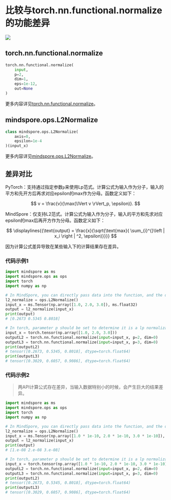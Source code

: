 # 比较与torch.nn.functional.normalize的功能差异

<a href="https://gitee.com/mindspore/docs/blob/master/docs/mindspore/source_zh_cn/note/api_mapping/pytorch_diff/L2Normalize.md" target="_blank"><img src="https://mindspore-website.obs.cn-north-4.myhuaweicloud.com/website-images/r2.0/resource/_static/logo_source.png"></a>

## torch.nn.functional.normalize

```python
torch.nn.functional.normalize(
    input,
    p=2,
    dim=1,
    eps=1e-12,
    out=None
)
```

更多内容详见[torch.nn.functional.normalize](https://pytorch.org/docs/1.5.0/nn.functional.html#torch.nn.functional.normalize)。

## mindspore.ops.L2Normalize

```python
class mindspore.ops.L2Normalize(
    axis=0,
    epsilon=1e-4
)(input_x)
```

更多内容详见[mindspore.ops.L2Normalize](https://mindspore.cn/docs/zh-CN/master/api_python/ops/mindspore.ops.L2Normalize.html#mindspore.ops.L2Normalize)。

## 差异对比

PyTorch：支持通过指定参数`p`来使用Lp范式。计算公式为输入作为分子，输入的平方和先开方后再求对应epsilon的max作为分母。函数定义如下：

$$
v = \frac{v}{\max(\lVert v \rVert_p, \epsilon)}.
$$

MindSpore：仅支持L2范式。计算公式为输入作为分子，输入的平方和先求对应epsilon的max后再开方作为分母。函数定义如下：

$$
\displaylines{{\text{output} = \frac{x}{\sqrt{\text{max}( \sum_{i}^{}\left | x_i  \right | ^2, \epsilon)}}}}
$$

因为计算公式差异导致在某些输入下的计算结果存在差异。

### 代码示例1

```python
import mindspore as ms
import mindspore.ops as ops
import torch
import numpy as np

# In MindSpore, you can directly pass data into the function, and the default dimension is 0.
l2_normalize = ops.L2Normalize()
input_x = ms.Tensor(np.array([1.0, 2.0, 3.0]), ms.float32)
output = l2_normalize(input_x)
print(output)
# [0.2673 0.5345 0.8018]

# In torch, parameter p should be set to determine it is a lp normalization, and the default dimension is 1.
input_x = torch.tensor(np.array([1.0, 2.0, 3.0]))
outputL2 = torch.nn.functional.normalize(input=input_x, p=2, dim=0)
outputL3 = torch.nn.functional.normalize(input=input_x, p=3, dim=0)
print(outputL2)
# tensor([0.2673, 0.5345, 0.8018], dtype=torch.float64)
print(outputL3)
# tensor([0.3029, 0.6057, 0.9086], dtype=torch.float64)
```

### 代码示例2

> 两API计算公式存在差异，当输入数据特别小的时候，会产生巨大的结果差异。

```python
import mindspore as ms
import mindspore.ops as ops
import torch
import numpy as np

# In MindSpore, you can directly pass data into the function, and the default dimension is 0.
l2_normalize = ops.L2Normalize()
input_x = ms.Tensor(np.array([1.0 * 1e-10, 2.0 * 1e-10, 3.0 * 1e-10]), ms.float32)
output = l2_normalize(input_x)
print(output)
# [1.e-08 2.e-08 3.e-08]

# In torch, parameter p should be set to determine it is a lp normalization, and the default dimension is 1.
input_x = torch.tensor(np.array([1.0 * 1e-10, 2.0 * 1e-10, 3.0 * 1e-10]))
outputL2 = torch.nn.functional.normalize(input=input_x, p=2, dim=0)
outputL3 = torch.nn.functional.normalize(input=input_x, p=3, dim=0)
print(outputL2)
# tensor([0.2673, 0.5345, 0.8018], dtype=torch.float64)
print(outputL3)
# tensor([0.3029, 0.6057, 0.9086], dtype=torch.float64)
```